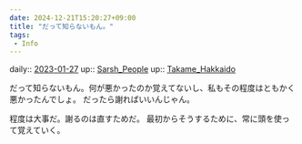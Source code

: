 ```yaml
---
date: 2024-12-21T15:20:27+09:00
title: "だって知らないもん。"
tags:
 - Info
---
```


daily:: [2023-01-27](/Daily_Note/2023-01-27.md)
up:: [Sarsh_People](../Bar/Novel/Nacaria/Sarsh_People.md)
up:: [Takame_Hakkaido](../Bar/Novel/Nacaria/Takame_Hakkaido.md)

だって知らないもん。何が悪かったのか覚えてないし、私もその程度はともかく悪かったんでしょ。
だったら謝ればいいんじゃん。

程度は大事だ。謝るのは直すためだ。
最初からそうするために、常に頭を使って覚えていく。